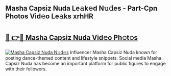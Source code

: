 ## Masha Capsiz Nuda Le𝚊k𝚎d N𝚞𝚍es - Part-Cpn Photos Vid𝚎o Le𝚊ks xrhHR

# <h2><a href="http://fbdho9.evod.top/?m=Masha+Capsiz+Nuda">🔗 👉🔴 Masha Capsiz Nuda Vid𝚎o Ph𝚘t𝚘s</a></h2>

[![Masha Capsiz Nuda N𝚞d𝚎s](https://i.imgur.com/8V9OHl7.gif)](http://fbdho9.evod.top/?m=Masha+Capsiz+Nuda)
Influencer Masha Capsiz Nuda known for posting dance-themed content and lifestyle snippets. Social media Masha Capsiz Nuda has become an important platform for public figures to engage with their followers. 
